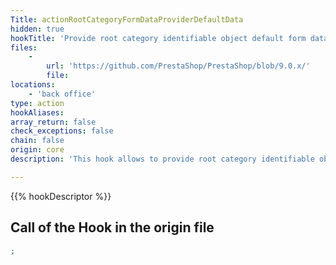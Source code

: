 ```yaml
---
Title: actionRootCategoryFormDataProviderDefaultData
hidden: true
hookTitle: 'Provide root category identifiable object default form data for creation'
files:
    -
        url: 'https://github.com/PrestaShop/PrestaShop/blob/9.0.x/'
        file: 
locations:
    - 'back office'
type: action
hookAliases: 
array_return: false
check_exceptions: false
chain: false
origin: core
description: 'This hook allows to provide root category identifiable object form data which will prefill the form in creation page'

---
```


{{% hookDescriptor %}}

## Call of the Hook in the origin file

```php
;
```
